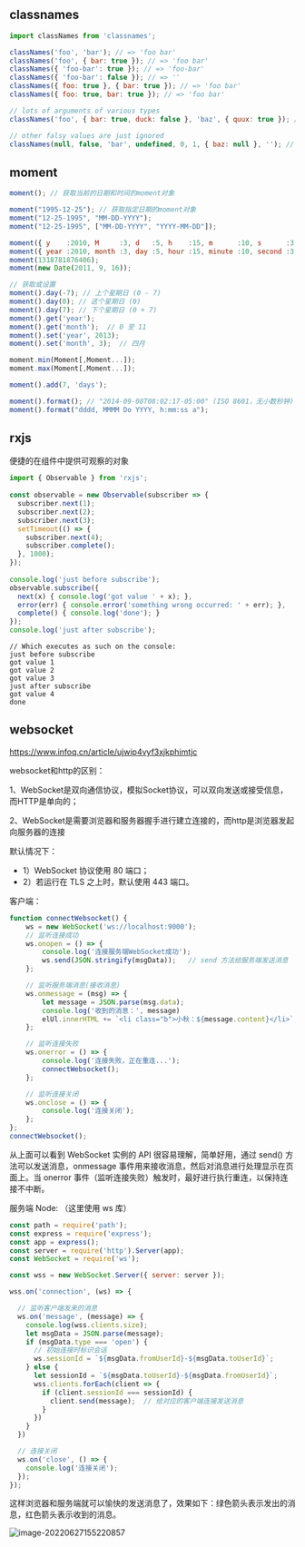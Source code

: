 ## classnames

```javascript
import classNames from 'classnames';

classNames('foo', 'bar'); // => 'foo bar'
classNames('foo', { bar: true }); // => 'foo bar'
classNames({ 'foo-bar': true }); // => 'foo-bar'
classNames({ 'foo-bar': false }); // => ''
classNames({ foo: true }, { bar: true }); // => 'foo bar'
classNames({ foo: true, bar: true }); // => 'foo bar'

// lots of arguments of various types
classNames('foo', { bar: true, duck: false }, 'baz', { quux: true }); // => 'foo bar baz quux'

// other falsy values are just ignored
classNames(null, false, 'bar', undefined, 0, 1, { baz: null }, ''); // => 'bar 1'
```

## moment

```javascript
moment(); // 获取当前的日期和时间的moment对象

moment("1995-12-25"); // 获取指定日期的moment对象
moment("12-25-1995", "MM-DD-YYYY");
moment("12-25-1995", ["MM-DD-YYYY", "YYYY-MM-DD"]);

moment({ y    :2010, M     :3, d   :5, h    :15, m      :10, s      :3, ms          :123});
moment({ year :2010, month :3, day :5, hour :15, minute :10, second :3, millisecond :123});
moment(1318781876406);
moment(new Date(2011, 9, 16));

// 获取或设置
moment().day(-7); // 上个星期日 (0 - 7)
moment().day(0); // 这个星期日 (0)
moment().day(7); // 下个星期日 (0 + 7)
moment().get('year');
moment().get('month');  // 0 至 11
moment().set('year', 2013);
moment().set('month', 3);  // 四月

moment.min(Moment[,Moment...]);
moment.max(Moment[,Moment...]);

moment().add(7, 'days');

moment().format(); // "2014-09-08T08:02:17-05:00" (ISO 8601，无小数秒钟)
moment().format("dddd, MMMM Do YYYY, h:mm:ss a");
```

## rxjs

便捷的在组件中提供可观察的对象

```javascript
import { Observable } from 'rxjs';
 
const observable = new Observable(subscriber => {
  subscriber.next(1);
  subscriber.next(2);
  subscriber.next(3);
  setTimeout(() => {
    subscriber.next(4);
    subscriber.complete();
  }, 1000);
});
 
console.log('just before subscribe');
observable.subscribe({
  next(x) { console.log('got value ' + x); },
  error(err) { console.error('something wrong occurred: ' + err); },
  complete() { console.log('done'); }
});
console.log('just after subscribe');
```

```
// Which executes as such on the console:
just before subscribe
got value 1
got value 2
got value 3
just after subscribe
got value 4
done
```

## websocket

https://www.infoq.cn/article/ujwip4vyf3xjkphimtjc

websocket和http的区别：

1、WebSocket是双向通信协议，模拟Socket协议，可以双向发送或接受信息，而HTTP是单向的；

2、WebSocket是需要浏览器和服务器握手进行建立连接的，而http是浏览器发起向服务器的连接

默认情况下：

- 1）WebSocket 协议使用 80 端口；
- 2）若运行在 TLS 之上时，默认使用 443 端口。

客户端：

```javascript
function connectWebsocket() {
    ws = new WebSocket('ws://localhost:9000');
    // 监听连接成功
    ws.onopen = () => {
        console.log('连接服务端WebSocket成功');
        ws.send(JSON.stringify(msgData));	// send 方法给服务端发送消息
    };

    // 监听服务端消息(接收消息)
    ws.onmessage = (msg) => {
        let message = JSON.parse(msg.data);
        console.log('收到的消息：', message)
        elUl.innerHTML += `<li class="b">小秋：${message.content}</li>`;
    };

    // 监听连接失败
    ws.onerror = () => {
        console.log('连接失败，正在重连...');
        connectWebsocket();
    };

    // 监听连接关闭
    ws.onclose = () => {
    	console.log('连接关闭');
    };
};
connectWebsocket();
```

从上面可以看到 WebSocket 实例的 API 很容易理解，简单好用，通过 send() 方法可以发送消息，onmessage 事件用来接收消息，然后对消息进行处理显示在页面上。当 onerror 事件（监听连接失败）触发时，最好进行执行重连，以保持连接不中断。

服务端 Node: （这里使用 ws 库）

```javascript
const path = require('path');
const express = require('express');
const app = express();
const server = require('http').Server(app);
const WebSocket = require('ws');

const wss = new WebSocket.Server({ server: server });

wss.on('connection', (ws) => {

  // 监听客户端发来的消息
  ws.on('message', (message) => {
    console.log(wss.clients.size);
    let msgData = JSON.parse(message);
    if (msgData.type === 'open') {
      // 初始连接时标识会话
      ws.sessionId = `${msgData.fromUserId}-${msgData.toUserId}`;
    } else {
      let sessionId = `${msgData.toUserId}-${msgData.fromUserId}`;
      wss.clients.forEach(client => {
        if (client.sessionId === sessionId) {
          client.send(message);	 // 给对应的客户端连接发送消息
        }
      })
    }
  })

  // 连接关闭
  ws.on('close', () => {
    console.log('连接关闭');
  });
});
```

这样浏览器和服务端就可以愉快的发送消息了，效果如下：绿色箭头表示发出的消息，红色箭头表示收到的消息。

![image-20220627155220857](https://images-sally.oss-cn-beijing.aliyuncs.com/img/websocket-messages.png)
